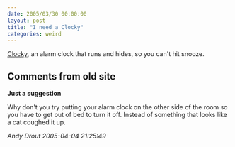 ```yaml
---
date: 2005/03/30 00:00:00
layout: post
title: "I need a Clocky"
categories: weird
---
```


[Clocky](http://bicillin.media.mit.edu/clocky/), an alarm clock that runs and hides, so you can't hit snooze.

<div id="comment-box">
<h2>Comments from old site</h2>

<div class="one-comment">
<p><b>Just a suggestion</b></p>
<p>
Why don't you try putting your alarm clock on the other side of the
room so you have to get out of bed to turn it off. Instead of
something that looks like a cat coughed it up.
</p>
<address class="signature">
<span class="author">Andy Drout</span>
<span class="date">2005-04-04 21:25:49</span>
</address>
</div>

</div>
